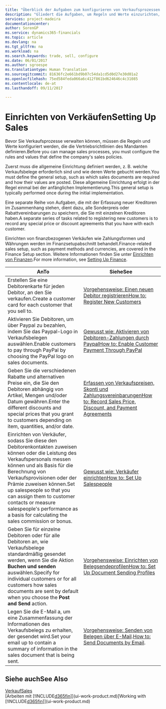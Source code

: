 ```yaml
---
title: "Überblick der Aufgaben zum konfigurieren von Verkaufsprozessen | Microsoft Docs"
description: "Gliedert die Aufgaben, um Regeln und Werte einzurichten, um Ihre Vertriebsrichtlinien und Arbeitsgänge zu definieren."
services: project-madeira
documentationcenter: 
author: SorenGP
ms.service: dynamics365-financials
ms.topic: article
ms.devlang: na
ms.tgt_pltfrm: na
ms.workload: na
ms.search.keywords: trade, sell, configure
ms.date: 06/01/2017
ms.author: sgroespe
ms.translationtype: Human Translation
ms.sourcegitcommit: 81636fc2e661bd9b07c54da1cd5d0d27e30d01a2
ms.openlocfilehash: 75ed584feda066a6c412f861bd624646c4c31085
ms.contentlocale: de-at
ms.lasthandoff: 09/11/2017

---
```

# <a name="setting-up-sales"></a><span data-ttu-id="92925-103">Einrichten von Verkäufen</span><span class="sxs-lookup"><span data-stu-id="92925-103">Setting Up Sales</span></span>
<span data-ttu-id="92925-104">Bevor Sie Verkaufsprozesse verwalten können, müssen die Regeln und Werte konfiguriert werden, die die Vertriebsrichtlinien des Mandanten definieren.</span><span class="sxs-lookup"><span data-stu-id="92925-104">Before you can manage sales processes, you must configure the rules and values that define the company's sales policies.</span></span>

<span data-ttu-id="92925-105">Zuerst muss die allgemeine Einrichtung definiert werden, z. B. welche Verkaufsbelege erforderlich sind und wie deren Werte gebucht werden.</span><span class="sxs-lookup"><span data-stu-id="92925-105">You must define the general setup, such as which sales documents are required and how their values are posted.</span></span> <span data-ttu-id="92925-106">Diese allgemeine Einrichtung erfolgt in der Regel einmal bei der anfänglichen Implementierung.</span><span class="sxs-lookup"><span data-stu-id="92925-106">This general setup is typically performed once during the initial implementation.</span></span>

<span data-ttu-id="92925-107">Eine separate Reihe von Aufgaben, die mit der Erfassung neuer Kreditoren im Zusammenhang stehen, dient dazu, alle Sonderpreis oder Rabattvereinbarungen zu speichern, die Sie mit einzelnen Kreditoren haben.</span><span class="sxs-lookup"><span data-stu-id="92925-107">A separate series of tasks related to registering new customers is to record any special price or discount agreements that you have with each customer.</span></span>

<span data-ttu-id="92925-108">Einrichten von finanzbezogenen Verkäufen wie Zahlungsformen und Währungen werden im Finanzsetupabschnitt behandelt.</span><span class="sxs-lookup"><span data-stu-id="92925-108">Finance-related sales setup, such as payment methods and currencies, are covered in the Finance Setup section.</span></span> <span data-ttu-id="92925-109">Weitere Informationen finden Sie unter [Einrichten von Finanzen](finance-setup-finance.md).</span><span class="sxs-lookup"><span data-stu-id="92925-109">For more information, see [Setting Up Finance](finance-setup-finance.md).</span></span>

| <span data-ttu-id="92925-110">An</span><span class="sxs-lookup"><span data-stu-id="92925-110">To</span></span> | <span data-ttu-id="92925-111">Siehe</span><span class="sxs-lookup"><span data-stu-id="92925-111">See</span></span> |
| --- | --- |
| <span data-ttu-id="92925-112">Erstellen Sie eine Debitorenkarte für jeden Debitor, an den Sie verkaufen.</span><span class="sxs-lookup"><span data-stu-id="92925-112">Create a customer card for each customer that you sell to.</span></span> |[<span data-ttu-id="92925-113">Vorgehensweise: Einen neuen Debitor registrieren</span><span class="sxs-lookup"><span data-stu-id="92925-113">How to: Register New Customers</span></span>](sales-how-register-new-customers.md) |
| <span data-ttu-id="92925-114">Aktivieren Sie Debitoren, um über Paypal zu bezahlen, indem Sie das Paypal-Logo in Verkaufsbelegen auswählen.</span><span class="sxs-lookup"><span data-stu-id="92925-114">Enable customers to pay through PayPal by choosing the PayPal logo on sales documents.</span></span> |[<span data-ttu-id="92925-115">Gewusst wie: Aktivieren von Debitoren-Zahlungen durch Paypal</span><span class="sxs-lookup"><span data-stu-id="92925-115">How to: Enable Customer Payment Through PayPal</span></span>](sales-how-enable-payment-service-extensions.md) |
| <span data-ttu-id="92925-116">Geben Sie die verschiedenen Rabatte und alternativen Preise ein, die Sie den Debitoren abhängig von Artikel, Mengen und/oder Datum gewähren.</span><span class="sxs-lookup"><span data-stu-id="92925-116">Enter the different discounts and special prices that you grant to customers depending on item, quantities, and/or date.</span></span> |[<span data-ttu-id="92925-117">Erfassen von Verkaufspreisen, Skonti und Zahlungsvereinbarungen</span><span class="sxs-lookup"><span data-stu-id="92925-117">How to: Record Sales Price, Discount, and Payment Agreements</span></span>](sales-how-record-sales-price-discount-payment-agreements.md) |
| <span data-ttu-id="92925-118">Einrichten von Verkäufer, sodass Sie diese den Debitorenkontakten zuweisen können oder die Leistung des Verkaufspersonals messen können und als Basis für die Berechnung von Verkaufsprovisionen oder der Prämie zuweisen können.</span><span class="sxs-lookup"><span data-stu-id="92925-118">Set up salespeople so that you can assign them to customer contacts or measure salespeople's performance as a basis for calculating the sales commission or bonus.</span></span> |[<span data-ttu-id="92925-119">Gewusst wie: Verkäufer einrichten</span><span class="sxs-lookup"><span data-stu-id="92925-119">How to: Set Up Salespeople</span></span>](sales-how-setup-salespeople.md) |
| <span data-ttu-id="92925-120">Geben Sie für einzelne Debitoren oder für alle Debitoren an, wie Verkaufsbelege standardmäßig gesendet werden, wenn Sie die Aktion **Buchen und senden** auswählen.</span><span class="sxs-lookup"><span data-stu-id="92925-120">Specify for individual customers or for all customers how sales documents are sent by default when you choose the **Post and Send** action.</span></span> |[<span data-ttu-id="92925-121">Vorgehensweise: Einrichten von Belegsendeprofilen</span><span class="sxs-lookup"><span data-stu-id="92925-121">How to: Set Up Document Sending Profiles</span></span>](sales-how-setup-document-send-profiles.md) |
| <span data-ttu-id="92925-122">Legen Sie die E-Mail a, um eine Zusammenfassung der Informationen des Verkaufsbelegs zu erhalten, der gesendet wird.</span><span class="sxs-lookup"><span data-stu-id="92925-122">Set your email up to contain a summary of information in the sales document that is being sent.</span></span> |<span data-ttu-id="92925-123">[Vorgehensweise: Senden von Belegen über E-Mail](ui-how-send-documents-email.md).</span><span class="sxs-lookup"><span data-stu-id="92925-123">[How to: Send Documents by Email](ui-how-send-documents-email.md).</span></span> |

## <a name="see-also"></a><span data-ttu-id="92925-124">Siehe auch</span><span class="sxs-lookup"><span data-stu-id="92925-124">See Also</span></span>
[<span data-ttu-id="92925-125">Verkauf</span><span class="sxs-lookup"><span data-stu-id="92925-125">Sales</span></span>](sales-manage-sales.md)  
<span data-ttu-id="92925-126">[Arbeiten mit [!INCLUDE[d365fin](includes/d365fin_md.md)]](ui-work-product.md)</span><span class="sxs-lookup"><span data-stu-id="92925-126">[Working with [!INCLUDE[d365fin](includes/d365fin_md.md)]](ui-work-product.md)</span></span>

